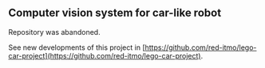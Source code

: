 ## Computer vision system for car-like robot

Repository was abandoned.

See new developments of this project in [https://github.com/red-itmo/lego-car-project](https://github.com/red-itmo/lego-car-project).
